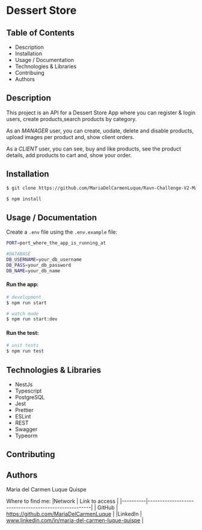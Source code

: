 # Dessert Store
## Table of Contents
- Description 
- Installation 
- Usage / Documentation 
- Technologies & Libraries 
- Contribuing 
- Authors 

## Description
This project is an API for a Dessert Store App where you can register & login users, create products,search products by category.

As an *MANAGER* user, you can create, uodate, delete and disable products, upload images per product and, show client orders.

As a *CLIENT* user, you can see, buy and like products, see the product details, add products to cart and, show your order.

## Installation
```bash
$ git clone https://github.com/MariaDelCarmenLuque/Ravn-Challenge-V2-Maria-Luque-Quispe.git
```
```bash
$ npm install
```
## Usage / Documentation
Create a `.env` file using the `.env.example` file:

```bash
PORT=port_where_the_app_is_running_at

#DATABASE
DB_USERNAME=your_db_username
DB_PASS=your_db_password
DB_NAME=your_db_name

```

#### Run the app:
```bash
# development
$ npm run start

# watch mode
$ npm run start:dev

```

#### Run the test:
```bash
# unit tests
$ npm run test

```
## Technologies & Libraries
- NestJs
- Typescript
- PostgreSQL
- Jest
- Prettier
- ESLint
- REST 
- Swagger
- Typeorm
## Contributing
## Authors
Maria del Carmen Luque Quispe

Where to find me:
|Network   |                     Link to access                   |
|----------|------------------------------------------------------|
| GitHub   |   https://github.com/MariaDelCarmenLuque             |
|LinkedIn  |   www.linkedin.com/in/maria-del-carmen-luque-quispe  |
